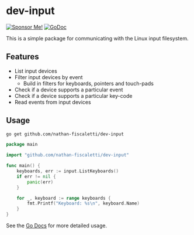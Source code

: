 # dev-input

[![Sponsor Me!](https://img.shields.io/badge/%F0%9F%92%B8-Sponsor%20Me!-blue)](https://github.com/sponsors/nathan-fiscaletti)
[![GoDoc](https://godoc.org/github.com/nathan-fiscaletti/dev-input?status.svg)](https://godoc.org/github.com/nathan-fiscaletti/dev-input)

This is a simple package for communicating with the Linux input filesystem.

## Features

- List input devices
- Filter input devices by event
  - Build in filters for keyboards, pointers and touch-pads
- Check if a device supports a particular event
- Check if a device supports a particular key-code
- Read events from input devices

## Usage

```sh
go get github.com/nathan-fiscaletti/dev-input
```

```go
package main

import "github.com/nathan-fiscaletti/dev-input"

func main() {
	keyboards, err := input.ListKeyboards()
	if err != nil {
		panic(err)
	}

	for _, keyboard := range keyboards {
		fmt.Printf("Keyboard: %s\n", keyboard.Name)
	}
}
```

See the [Go Docs](https://godoc.org/github.com/nathan-fiscaletti/dev-input) for more detailed usage.